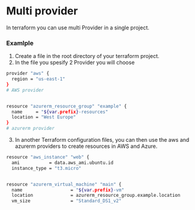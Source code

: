 # Multi provider
In terraform you can use multi Provider in a single project.
### Examlple
1. Create a file in the root directory of your terraform project.
2. In the file you spesify 2 Provider you will choose

```bash
provider "aws" {               
  region = "us-east-1"   
}
# AWS provider


resource "azurerm_resource_group" "example" {
  name     = "${var.prefix}-resources"
  location = "West Europe"
}
# azurerm provider
```
3. In another Terraform configuration files, you can then use the aws and azurerm providers to create resources in AWS and Azure.

```bash
resource "aws_instance" "web" {            
  ami           = data.aws_ami.ubuntu.id 
  instance_type = "t3.micro"


resource "azurerm_virtual_machine" "main" {
  name                  = "${var.prefix}-vm"
  location              = azurerm_resource_group.example.location
  vm_size               = "Standard_DS1_v2"
```